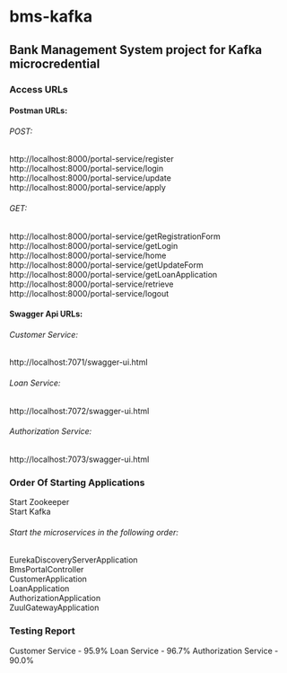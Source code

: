 # bms-kafka
## Bank Management System project for Kafka microcredential  

### Access URLs
#### Postman URLs:
 
###### POST:
   http://localhost:8000/portal-service/register  
   http://localhost:8000/portal-service/login  
   http://localhost:8000/portal-service/update  
   http://localhost:8000/portal-service/apply  


###### GET:
   http://localhost:8000/portal-service/getRegistrationForm  
   http://localhost:8000/portal-service/getLogin  
   http://localhost:8000/portal-service/home  
   http://localhost:8000/portal-service/getUpdateForm  
   http://localhost:8000/portal-service/getLoanApplication  
   http://localhost:8000/portal-service/retrieve  
   http://localhost:8000/portal-service/logout  

#### Swagger Api URLs:

###### Customer Service:  
http://localhost:7071/swagger-ui.html
###### Loan Service:  
http://localhost:7072/swagger-ui.html
###### Authorization Service:  
http://localhost:7073/swagger-ui.html

### Order Of Starting Applications
  Start Zookeeper  
  Start Kafka  
  ###### Start the microservices in the following order:  
  EurekaDiscoveryServerApplication  
  BmsPortalController  
  CustomerApplication  
  LoanApplication  
  AuthorizationApplication  
  ZuulGatewayApplication  
  
  ### Testing Report
  Customer Service - 95.9%
  Loan Service - 96.7%
  Authorization Service - 90.0%
